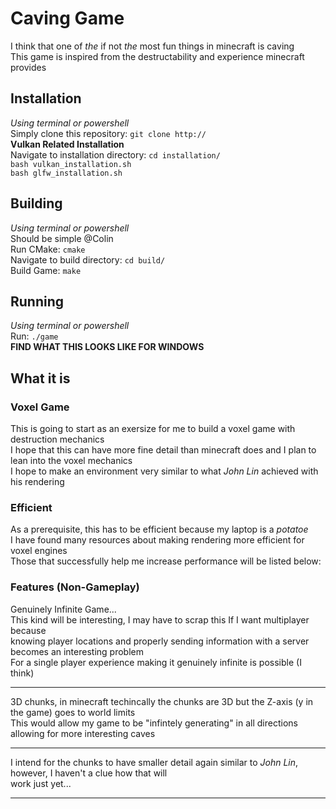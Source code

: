 # Caving Game
I think that one of *the* if not *the* most fun things in minecraft is caving </br>
This game is inspired from the destructability and experience minecraft provides </br>

## Installation
*Using terminal or powershell* </br>
Simply clone this repository: `git clone http://` </br>
**Vulkan Related Installation** </br>
Navigate to installation directory: `cd installation/` </br>
`bash vulkan_installation.sh` </br>
`bash glfw_installation.sh` </br>

## Building
*Using terminal or powershell* </br>
Should be simple @Colin </br>
Run CMake: `cmake` </br>
Navigate to build directory: `cd build/` </br>
Build Game: `make` </br>

## Running
*Using terminal or powershell* </br>
Run: `./game` </br>
**FIND WHAT THIS LOOKS LIKE FOR WINDOWS** </br>

## What it is
### Voxel Game
This is going to start as an exersize for me to build a voxel game with destruction mechanics </br>
I hope that this can have more fine detail than minecraft does and I plan to lean into the voxel mechanics </br>
I hope to make an environment very similar to what *John Lin* achieved with his rendering </br>
### Efficient
As a prerequisite, this has to be efficient because my laptop is a *potatoe* </br>
I have found many resources about making rendering more efficient for voxel engines </br>
Those that successfully help me increase performance will be listed below: </br>

### Features (Non-Gameplay)
Genuinely Infinite Game... </br>
This kind will be interesting, I may have to scrap this If I want multiplayer because </br>
knowing player locations and properly sending information with a server becomes an interesting problem </br>
For a single player experience making it genuinely infinite is possible (I think) </br>

---------------------------------------------------------------------------------------------------------------------------------------

3D chunks, in minecraft techincally the chunks are 3D but the Z-axis (y in the game) goes to world limits </br>
This would allow my game to be "infintely generating" in all directions allowing for more interesting caves </br>

---------------------------------------------------------------------------------------------------------------------------------------

I intend for the chunks to have smaller detail again similar to *John Lin*, however, I haven't a clue how that will </br>
work just yet... </br>

---------------------------------------------------------------------------------------------------------------------------------------
